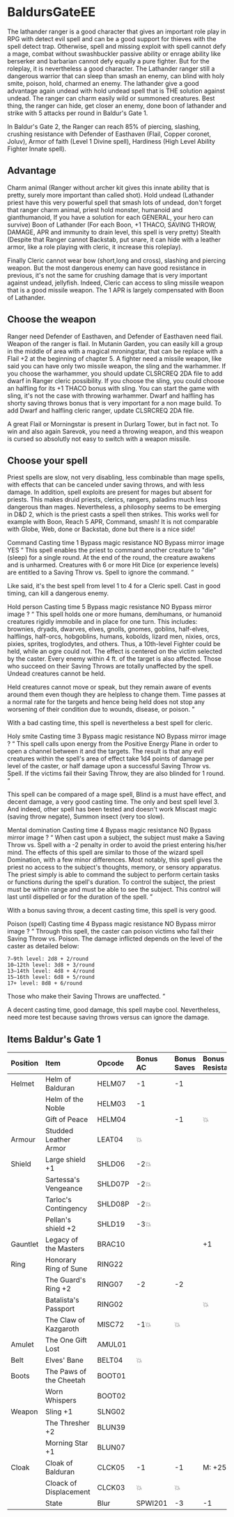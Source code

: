 # BaldursGateEE

The lathander ranger is a good character that gives an important role play in RPG with detect evil spell and can be a good support for thieves with the spell detect trap. Otherwise, spell and missing exploit with spell cannot defy a mage, combat without swashbuckler passive ability or enrage ability like berserker and barbarian cannot defy equally a pure fighter. But for the roleplay, it is nevertheless a good character. The Lathander ranger still a dangerous warrior that can sleep than smash an enemy, can blind with holy smite, poison, hold, charmed an enemy. The lathander give a good advantage again undead with hold undead spell that is THE solution against undead. The ranger can charm easily wild or summoned creatures. Best thing, the ranger can hide, get closer an enemy, done boon of lathander and strike with 5 attacks per round in Baldur's Gate 1.

In Baldur's Gate 2, the Ranger can reach 85% of piercing, slashing, crushing resistance with Defender of Easthaven (Flail, Copper coronet, Joluv), Armor of faith (Level 1 Divine spell), Hardiness (High Level Ability Fighter Innate spell).

## Advantage

Charm animal (Ranger without archer kit gives this innate ability that is pretty, surely more important than called shot).
Hold undead (Lathander priest have this very powerful spell that smash lots of undead, don't forget that ranger charm animal, priest hold monster, humanoid and gianthumanoid, If you have a solution for each GENERAL, your hero can survive)
Boon of Lathander (For each Boon, +1 THACO, SAVING THROW, DAMAGE, APR and immunity to drain level, this spell is very pretty)
Stealth (Despite that Ranger cannot Backstab, put snare, it can hide with a leather armor, like a role playing with cleric, it increase this roleplay).

Finally Cleric cannot wear bow (short,long and cross), slashing and piercing weapon. But the most dangerous enemy can have good resistance in previous, it's not the same for crushing damage that is very important against undead, jellyfish. Indeed, Cleric can access to sling missile weapon that is a good missile weapon. The 1 APR is largely compensated with Boon of Lathander.

## Choose the weapon

Ranger need Defender of Easthaven, and Defender of Easthaven need flail. Weapon of the ranger is flail. In Mutanin Garden, you can easily kill a group in the middle of area with a magical mroningstar, that can be replace with a Flail +2 at the beginning of chapter 5.
A fighter need a missile weapon, like said you can have only two missile weapon, the sling and the warhammer. If you choose the warhammer, you should update CLSRCREQ 2DA file to add dwarf in Ranger cleric possibility. If you choose the sling, you could choose an halfling for its +1 THACO bonus with sling. You can start the game with sling, it's not the case with throwing warhammer. Dwarf and halfling has shorty saving throws bonus that is very important for a non mage build. To add Dwarf and halfling cleric ranger, update CLSRCREQ 2DA file.

A great Flail or Morningstar is present in Durlarg Tower, but in fact not. To win and also again Sarevok, you need a throwing weapon, and this weapon is cursed so absolutly not easy to switch with a weapon missile.

## Choose your spell

Priest spells are slow, not very disabling, less combinable than mage spells, with effects that can be canceled under saving throws, and with less damage. In addition, spell exploits are present for mages but absent for priests. This makes druid priests, clerics, rangers, paladins much less dangerous than mages. Nevertheless, a philosophy seems to be emerging in D&D 2, which is the priest casts a spell then strikes. This works well for example with Boon, Reach 5 APR, Command, smash! It is not comparable with Globe, Web, done or Backstab, done but there is a nice side!

Command
Casting time 1
Bypass magic resistance NO
Bypass mirror image YES
“ This spell enables the priest to command another creature to "die" (sleep) for a single round. At the end of the round, the creature awakens and is unharmed. Creatures with 6 or more Hit Dice (or experience levels) are entitled to a Saving Throw vs. Spell to ignore the command. ”

Like said, it's the best spell from level 1 to 4 for a Cleric spell. Cast in good timing, can kill a dangerous enemy.

Hold person
Casting time 5
Bypass magic resistance NO
Bypass mirror image ?
“ This spell holds one or more humans, demihumans, or humanoid creatures rigidly immobile and in place for one turn. This includes: brownies, dryads, dwarves, elves, gnolls, gnomes, goblins, half-elves, halflings, half-orcs, hobgoblins, humans, kobolds, lizard men, nixies, orcs, pixies, sprites, troglodytes, and others. Thus, a 10th-level Fighter could be held, while an ogre could not. The effect is centered on the victim selected by the caster. Every enemy within 4 ft. of the target is also affected. Those who succeed on their Saving Throws are totally unaffected by the spell. Undead creatures cannot be held.

Held creatures cannot move or speak, but they remain aware of events around them even though they are helpless to change them. Time passes at a normal rate for the targets and hence being held does not stop any worsening of their condition due to wounds, disease, or poison. ”

With a bad casting time, this spell is nevertheless a best spell for cleric.

Holy smite
Casting time 3
Bypass magic resistance NO
Bypass mirror image ?
“ This spell calls upon energy from the Positive Energy Plane in order to open a channel between it and the targets. The result is that any evil creatures within the spell's area of effect take 1d4 points of damage per level of the caster, or half damage upon a successful Saving Throw vs. Spell. If the victims fail their Saving Throw, they are also blinded for 1 round. ”

This spell can be compared of a mage spell, Blind is a must have effect, and decent damage, a very good casting time. The only and best spell level 3. And indeed, other spell has been tested and doesn't work Miscast magic (saving throw negate), Summon insect (very too slow).

Mental domination
Casting time 4
Bypass magic resistance NO
Bypass mirror image ?
“ When cast upon a subject, the subject must make a Saving Throw vs. Spell with a -2 penalty in order to avoid the priest entering his/her mind. The effects of this spell are similar to those of the wizard spell Domination, with a few minor differences. Most notably, this spell gives the priest no access to the subject's thoughts, memory, or sensory apparatus. The priest simply is able to command the subject to perform certain tasks or functions during the spell's duration. To control the subject, the priest must be within range and must be able to see the subject. This control will last until dispelled or for the duration of the spell. ”

With a bonus saving throw, a decent casting time, this spell is very good.

Poison (spell)
Casting time 4
Bypass magic resistance NO
Bypass mirror image ?
“ Through this spell, the caster can poison victims who fail their Saving Throw vs. Poison. The damage inflicted depends on the level of the caster as detailed below:

    7–9th level: 2d8 + 2/round
    10–12th level: 3d8 + 3/round
    13–14th level: 4d8 + 4/round
    15–16th level: 6d8 + 5/round
    17+ level: 8d8 + 6/round

Those who make their Saving Throws are unaffected. ”

A decent casting time, good damage, this spell maybe cool. Nevertheless, need more test because saving throws versus can ignore the damage.

## Items Baldur's Gate 1

|Position|Item|Opcode|Bonus AC|Bonus Saves|Bonus Resistance|Bonus THACO|Other|In-game|
|:-|:-|:-|:-|:-|:-|:-|:-|:-
|Helmet|Helm of Balduran|HELM07|-1|-1||+1|HP +5|:boom:|
||Helm of the Noble|HELM03|-1||||CHA +1|:boom:|
||Gift of Peace|HELM04||-1|:boom:|||:boom:|
|Armour|Studded Leather Armor|LEAT04|:boom:|||||:boom:|
|Shield|Large shield +1|SHLD06|-2:boom:|||||:boom:|
||Sartessa's Vengeance|SHLD07P|-2:boom:||||:boom:||
||Tarloc's Contingency|SHLD08P|-2:boom:||||:boom:||
||Pellan's shield +2|SHLD19|-3:boom:|||||:boom:|
|Gauntlet|Legacy of the Masters|BRAC10|||+1|DAM +2|:boom:|
|Ring|Honorary Ring of Sune|RING22|||||:boom:|:boom:|
||The Guard's Ring +2|RING07|-2|-2||||:boom:|
||Batalista's Passport|RING02|||:boom:|||:boom:|
||The Claw of Kazgaroth|MISC72|-1:boom:|:boom:|||:boom:||:boom:|
|Amulet|The One Gift Lost|AMUL01|||||:boom:||:boom:|
|Belt|Elves' Bane|BELT04|:boom:|||||:boom:|
|Boots|The Paws of the Cheetah|BOOT01|||||:boom:|:boom:|
||Worn Whispers|BOOT02|||||:boom:|:boom:|
|Weapon|Sling +1|SLNG02||||+1||:boom:|
||The Thresher +2|BLUN39||||+2||:boom:|
||Morning Star +1|BLUN07||||+1||:boom:|
|Cloak|Cloak of Balduran|CLCK05|-1|-1|M: +25%|||:boom:|
||Cloack of Displacement|CLCK03|:boom:|:boom:|||Blur|:boom:|
||State|Blur|SPWI201|-3|-1|||Blurred|:boom:|
